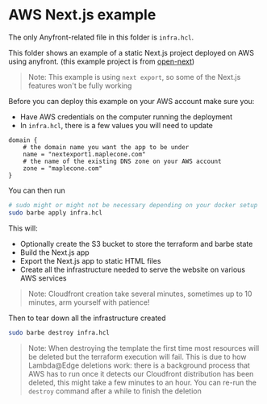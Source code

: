 # AWS Next.js example

The only Anyfront-related file in this folder is `infra.hcl`.

This folder shows an example of a static Next.js project deployed on AWS using anyfront. (this example project is from [open-next](https://github.com/serverless-stack/open-next/tree/main/example))

> Note: This example is using `next export`, so some of the Next.js features won't be fully working

Before you can deploy this example on your AWS account make sure you:
- Have AWS credentials on the computer running the deployment
- In `infra.hcl`, there is a few values you will need to update
```hcl
domain {
    # the domain name you want the app to be under
    name = "nextexport1.maplecone.com"
    # the name of the existing DNS zone on your AWS account
    zone = "maplecone.com"
}
```

You can then run
```bash
# sudo might or might not be necessary depending on your docker setup
sudo barbe apply infra.hcl
```

This will:
- Optionally create the S3 bucket to store the terraform and barbe state
- Build the Next.js app
- Export the Next.js app to static HTML files
- Create all the infrastructure needed to serve the website on various AWS services

> Note: Cloudfront creation take several minutes, sometimes up to 10 minutes, arm yourself with patience!

Then to tear down all the infrastructure created
```bash
sudo barbe destroy infra.hcl
```

> Note: When destroying the template the first time most resources will be deleted but the terraform execution will fail. This is due to how Lambda@Edge deletions work: there is a background process that AWS has to run once it detects our Cloudfront distribution has been deleted, this might take a few minutes to an hour. You can re-run the `destroy` command after a while to finish the deletion